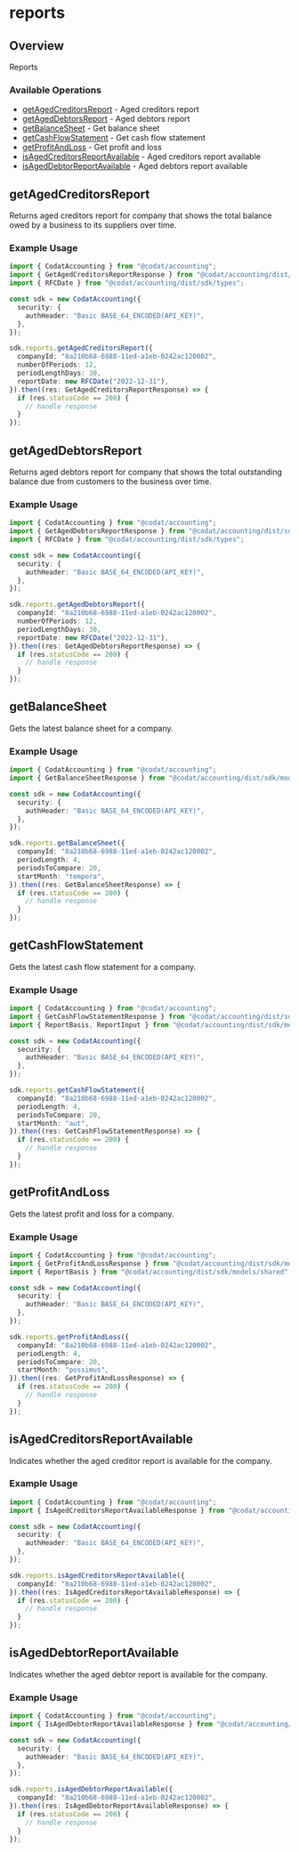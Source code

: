 # reports

## Overview

Reports

### Available Operations

* [getAgedCreditorsReport](#getagedcreditorsreport) - Aged creditors report
* [getAgedDebtorsReport](#getageddebtorsreport) - Aged debtors report
* [getBalanceSheet](#getbalancesheet) - Get balance sheet
* [getCashFlowStatement](#getcashflowstatement) - Get cash flow statement
* [getProfitAndLoss](#getprofitandloss) - Get profit and loss
* [isAgedCreditorsReportAvailable](#isagedcreditorsreportavailable) - Aged creditors report available
* [isAgedDebtorReportAvailable](#isageddebtorreportavailable) - Aged debtors report available

## getAgedCreditorsReport

Returns aged creditors report for company that shows the total balance owed by a business to its suppliers over time.

### Example Usage

```typescript
import { CodatAccounting } from "@codat/accounting";
import { GetAgedCreditorsReportResponse } from "@codat/accounting/dist/sdk/models/operations";
import { RFCDate } from "@codat/accounting/dist/sdk/types";

const sdk = new CodatAccounting({
  security: {
    authHeader: "Basic BASE_64_ENCODED(API_KEY)",
  },
});

sdk.reports.getAgedCreditorsReport({
  companyId: "8a210b68-6988-11ed-a1eb-0242ac120002",
  numberOfPeriods: 12,
  periodLengthDays: 30,
  reportDate: new RFCDate("2022-12-31"),
}).then((res: GetAgedCreditorsReportResponse) => {
  if (res.statusCode == 200) {
    // handle response
  }
});
```

## getAgedDebtorsReport

Returns aged debtors report for company that shows the total outstanding balance due from customers to the business over time.

### Example Usage

```typescript
import { CodatAccounting } from "@codat/accounting";
import { GetAgedDebtorsReportResponse } from "@codat/accounting/dist/sdk/models/operations";
import { RFCDate } from "@codat/accounting/dist/sdk/types";

const sdk = new CodatAccounting({
  security: {
    authHeader: "Basic BASE_64_ENCODED(API_KEY)",
  },
});

sdk.reports.getAgedDebtorsReport({
  companyId: "8a210b68-6988-11ed-a1eb-0242ac120002",
  numberOfPeriods: 12,
  periodLengthDays: 30,
  reportDate: new RFCDate("2022-12-31"),
}).then((res: GetAgedDebtorsReportResponse) => {
  if (res.statusCode == 200) {
    // handle response
  }
});
```

## getBalanceSheet

Gets the latest balance sheet for a company.

### Example Usage

```typescript
import { CodatAccounting } from "@codat/accounting";
import { GetBalanceSheetResponse } from "@codat/accounting/dist/sdk/models/operations";

const sdk = new CodatAccounting({
  security: {
    authHeader: "Basic BASE_64_ENCODED(API_KEY)",
  },
});

sdk.reports.getBalanceSheet({
  companyId: "8a210b68-6988-11ed-a1eb-0242ac120002",
  periodLength: 4,
  periodsToCompare: 20,
  startMonth: "tempora",
}).then((res: GetBalanceSheetResponse) => {
  if (res.statusCode == 200) {
    // handle response
  }
});
```

## getCashFlowStatement

Gets the latest cash flow statement for a company.

### Example Usage

```typescript
import { CodatAccounting } from "@codat/accounting";
import { GetCashFlowStatementResponse } from "@codat/accounting/dist/sdk/models/operations";
import { ReportBasis, ReportInput } from "@codat/accounting/dist/sdk/models/shared";

const sdk = new CodatAccounting({
  security: {
    authHeader: "Basic BASE_64_ENCODED(API_KEY)",
  },
});

sdk.reports.getCashFlowStatement({
  companyId: "8a210b68-6988-11ed-a1eb-0242ac120002",
  periodLength: 4,
  periodsToCompare: 20,
  startMonth: "aut",
}).then((res: GetCashFlowStatementResponse) => {
  if (res.statusCode == 200) {
    // handle response
  }
});
```

## getProfitAndLoss

Gets the latest profit and loss for a company.

### Example Usage

```typescript
import { CodatAccounting } from "@codat/accounting";
import { GetProfitAndLossResponse } from "@codat/accounting/dist/sdk/models/operations";
import { ReportBasis } from "@codat/accounting/dist/sdk/models/shared";

const sdk = new CodatAccounting({
  security: {
    authHeader: "Basic BASE_64_ENCODED(API_KEY)",
  },
});

sdk.reports.getProfitAndLoss({
  companyId: "8a210b68-6988-11ed-a1eb-0242ac120002",
  periodLength: 4,
  periodsToCompare: 20,
  startMonth: "possimus",
}).then((res: GetProfitAndLossResponse) => {
  if (res.statusCode == 200) {
    // handle response
  }
});
```

## isAgedCreditorsReportAvailable

Indicates whether the aged creditor report is available for the company.

### Example Usage

```typescript
import { CodatAccounting } from "@codat/accounting";
import { IsAgedCreditorsReportAvailableResponse } from "@codat/accounting/dist/sdk/models/operations";

const sdk = new CodatAccounting({
  security: {
    authHeader: "Basic BASE_64_ENCODED(API_KEY)",
  },
});

sdk.reports.isAgedCreditorsReportAvailable({
  companyId: "8a210b68-6988-11ed-a1eb-0242ac120002",
}).then((res: IsAgedCreditorsReportAvailableResponse) => {
  if (res.statusCode == 200) {
    // handle response
  }
});
```

## isAgedDebtorReportAvailable

Indicates whether the aged debtor report is available for the company.

### Example Usage

```typescript
import { CodatAccounting } from "@codat/accounting";
import { IsAgedDebtorReportAvailableResponse } from "@codat/accounting/dist/sdk/models/operations";

const sdk = new CodatAccounting({
  security: {
    authHeader: "Basic BASE_64_ENCODED(API_KEY)",
  },
});

sdk.reports.isAgedDebtorReportAvailable({
  companyId: "8a210b68-6988-11ed-a1eb-0242ac120002",
}).then((res: IsAgedDebtorReportAvailableResponse) => {
  if (res.statusCode == 200) {
    // handle response
  }
});
```
